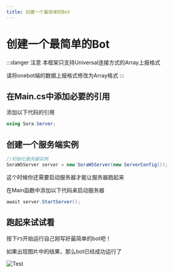 ```yaml
---
title: 创建一个最简单的Bot
---
```


# 创建一个最简单的Bot

:::danger 注意
本框架只支持Universal连接方式的Array上报格式

请将onebot端的数据上报格式修改为Array格式
:::

## 在Main.cs中添加必要的引用

添加以下代码的引用

```csharp
using Sora.Server;
```



## 创建一个服务端实例

```csharp
//初始化服务器实例
SoraWSServer server = new SoraWSServer(new ServerConfig());
```

这个时候你还需要启动服务器才能让服务器跑起来

在Main函数中添加以下代码来启动服务器

```csharp
await server.StartServer();
```

## 跑起来试试看

按下`F5`开始运行自己刚写好最简单的bot吧！

如果出现图片中的结果，那么bot已经成功运行了

![Test](https://i.loli.net/2020/10/19/wx2zyN3jpZXr4Y1.png)